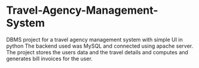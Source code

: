 # Travel-Agency-Management-System
DBMS project for a travel agency management system with simple UI in python
The backend used was MySQL and connected using apache server. The project stores the users data and the travel details and computes and generates bill invoices for the user.
